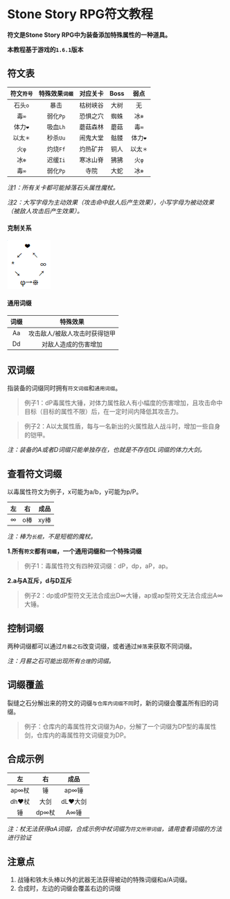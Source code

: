 # Stone Story RPG符文教程
**符文是Stone Story RPG中为装备添加特殊属性的一种道具。**

**本教程基于游戏的`1.6.1`版本**


## 符文表
符文`符号` | 特殊效果`词缀` | 对应关卡 | Boss | 弱点
:-: | :-: | :-: | :-: | :-:
石头`o` | 暴击 | 枯树峡谷 | 大树 | 无
毒`∞` | 弱化`Pp` | 恐惧之穴 | 蜘蛛 | 冰`❄`
体力`❤` | 吸血`Lh` | 蘑菇森林 | 蘑菇 | 毒`∞`
以太`＊` | 秒杀`Uu` | 闹鬼大堂 | 骷髅 | 体力`❤`
火`φ` | 灼烧`Ff` | 灼热矿井 | 铜人 | 以太`＊`
冰`❄` | 迟缓`Ii` | 寒冰山脊 | 狒狒 | 火`φ`
毒`∞` | 弱化`Pp` | 寺院 | 大蛇 | 冰`❄`

*注1：所有关卡都可能掉落石头属性魔杖。*

*注2：大写字母为主动效果（攻击命中敌人后产生效果），小写字母为被动效果（被敌人攻击后产生效果）。*

#### 克制关系
![克制关系](https://github.com/Tomotopieces/runestone-in-ssrpg/blob/master/%E5%B1%9E%E6%80%A7%E5%85%8B%E5%88%B6%E5%85%B3%E7%B3%BB.png "克制关系")

#### 通用词缀
词缀 | 特殊效果
:-: | :-:
Aa | 攻击敌人/被敌人攻击时获得铠甲
Dd | 对敌人造成的伤害增加



## 双词缀
指装备的词缀同时拥有`符文词缀`和`通用词缀`。
> 例子1：dP毒属性大锤，对体力属性敌人有小幅度的伤害增加，且攻击命中目标（目标的属性不限）后，在一定时间内降低其攻击力。

> 例子2：A以太属性盾，每与一名新出的火属性敌人战斗时，增加一些自身的铠甲。

*注：装备的A或者D词缀只能单独存在，也就是不存在DL词缀的体力大剑。*


## 查看符文词缀
以毒属性符文为例子，x可能为a/b，y可能为p/P。

左 | 右 | 成品
:-: | :-: | :-:
∞ | o棒 | xy棒

*注：棒为`长棍`，不是短棍的魔杖。*

**1.所有`符文`都有`词缀`，一个通用词缀和一个特殊词缀**
> 例子1：毒属性符文有四种双词缀：dP，dp，aP，ap。

**2.a与A互斥，d与D互斥**
> 例子2：dp或dP型符文无法合成出D∞大锤，ap或ap型符文无法合成出A∞大锤。


## 控制词缀

两种词缀都可以通过`月晷之石`改变词缀，或者通过`掉落`来获取不同词缀。

*注：月晷之石可能出现所有`合理`的词缀。*

## 词缀覆盖
裂缝之石分解出来的符文的词缀`与仓库内词缀不同`时，新的词缀会覆盖所有旧的词缀。
> 例子：仓库内的毒属性符文词缀为Ap，分解了一个词缀为DP型的毒属性剑，仓库内的毒属性符文词缀变为DP。

## 合成示例
左 | 右 | 成品
:-: | :-: | :-:
ap∞杖 | 锤 | ap∞锤
dh❤杖 | 大剑 | dL❤大剑 
锤 | dp∞杖 | A∞锤

*注：杖无法获得aA词缀，合成示例中杖词缀为`符文所带词缀`，请用查看词缀的方法进行验证*

## 注意点
1. 战锤和铁木头棒以外的武器无法获得被动的特殊词缀和a/A词缀。
2. 合成时，左边的词缀会覆盖右边的词缀
